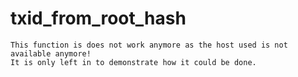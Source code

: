 # txid_from_root_hash

    This function is does not work anymore as the host used is not available anymore!
    It is only left in to demonstrate how it could be done.

